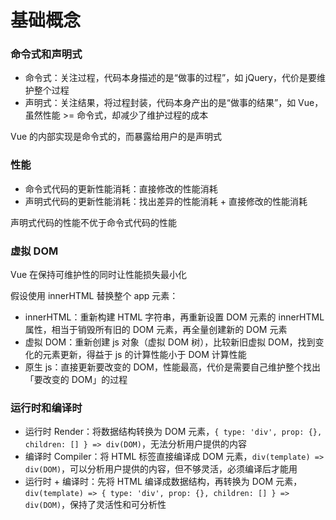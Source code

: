 # 基础概念

### 命令式和声明式

* 命令式：关注过程，代码本身描述的是“做事的过程”，如 jQuery，代价是要维护整个过程
* 声明式：关注结果，将过程封装，代码本身产出的是“做事的结果”，如 Vue，虽然性能 >= 命令式，却减少了维护过程的成本

Vue 的内部实现是命令式的，而暴露给用户的是声明式

### 性能

* 命令式代码的更新性能消耗：直接修改的性能消耗
* 声明式代码的更新性能消耗：找出差异的性能消耗 + 直接修改的性能消耗

声明式代码的性能不优于命令式代码的性能

### 虚拟 DOM

Vue 在保持可维护性的同时让性能损失最小化

假设使用 innerHTML 替换整个 app 元素：
* innerHTML：重新构建 HTML 字符串，再重新设置 DOM 元素的 innerHTML 属性，相当于销毁所有旧的 DOM 元素，再全量创建新的 DOM 元素
* 虚拟 DOM：重新创建 js 对象（虚拟 DOM 树），比较新旧虚拟 DOM，找到变化的元素更新，得益于 js 的计算性能小于 DOM 计算性能
* 原生 js：直接更新要改变的 DOM，性能最高，代价是需要自己维护整个找出「要改变的 DOM」的过程

### 运行时和编译时

* 运行时 Render：将数据结构转换为 DOM 元素，`{ type: 'div', prop: {}, children: [] } => div(DOM)`，无法分析用户提供的内容
* 编译时 Compiler：将 HTML 标签直接编译成 DOM 元素，`div(template) => div(DOM)`，可以分析用户提供的内容，但不够灵活，必须编译后才能用
* 运行时 + 编译时：先将 HTML 编译成数据结构，再转换为 DOM 元素，`div(template) => { type: 'div', prop: {}, children: [] } => div(DOM)`，保持了灵活性和可分析性



